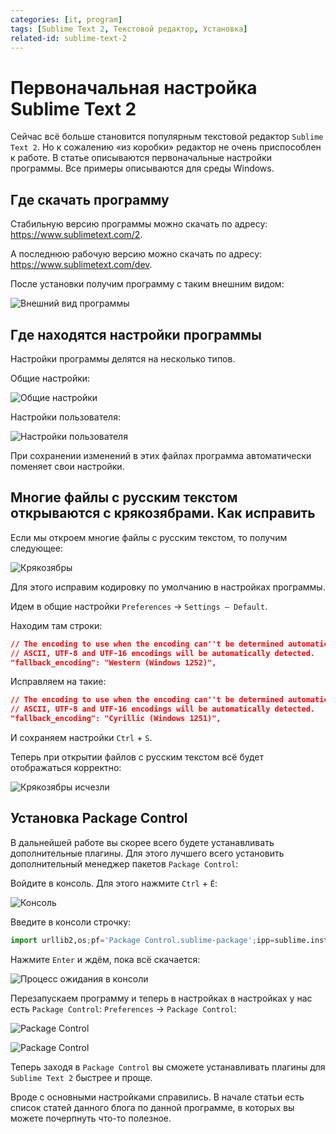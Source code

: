 ```yaml
---
categories: [it, program]
tags: [Sublime Text 2, Текстовой редактор, Установка]
related-id: sublime-text-2
---
```


# Первоначальная настройка Sublime Text 2

Сейчас всё больше становится популярным текстовой редактор `Sublime Text 2`. Но к сожалению «из коробки» редактор не очень приспособлен к работе. В статье описываются первоначальные настройки программы. Все примеры описываются для среды Windows.

## Где скачать программу

Стабильную версию программы можно скачать по адресу: <https://www.sublimetext.com/2>.

А последнюю рабочую версию можно скачать по адресу: <https://www.sublimetext.com/dev>.

После установки получим программу с таким внешним видом:

![Внешний вид программы](img/first-open.png)

## Где находятся настройки программы

Настройки программы делятся на несколько типов.

Общие настройки:

![Общие настройки](img/common-settings.png)

Настройки пользователя:

![Настройки пользователя](img/user-settings.png)

При сохранении изменений в этих файлах программа автоматически поменяет свои настройки.

## Многие файлы с русским текстом открываются с крякозябрами. Как исправить

Если мы откроем многие файлы с русским текстом, то получим следующее:

![Крякозябры](img/error.png)

Для этого исправим кодировку по умолчанию в настройках программы.

Идем в общие настройки `Preferences` → `Settings — Default`.

Находим там строки:

```json
// The encoding to use when the encoding can''t be determined automatically.
// ASCII, UTF-8 and UTF-16 encodings will be automatically detected.
"fallback_encoding": "Western (Windows 1252)",
```

Исправляем на такие:

```json
// The encoding to use when the encoding can''t be determined automatically.
// ASCII, UTF-8 and UTF-16 encodings will be automatically detected.
"fallback_encoding": "Cyrillic (Windows 1251)",
```

И сохраняем настройки `Ctrl` + `S`.

Теперь при открытии файлов с русским текстом всё будет отображаться корректно:

![Крякозябры исчезли](img/without-error.png)

## Установка Package Control

В дальнейшей работе вы скорее всего будете устанавливать дополнительные плагины. Для этого лучшего всего установить дополнительный менеджер пакетов `Package Control`:

Войдите в консоль. Для этого нажмите `Ctrl` + `Ё`:

![Консоль](img/console_01.png)

Введите в консоли строчку:

```python
import urllib2,os;pf='Package Control.sublime-package';ipp=sublime.installed_packages_path();os.makedirs(ipp) if not os.path.exists(ipp) else None;open(os.path.join(ipp,pf),'wb').write(urllib2.urlopen('http://sublime.wbond.net/'+pf.replace(' ','%20')).read())
```

Нажмите `Enter` и ждём, пока всё скачается:

![Процесс ожидания в консоли](img/console_02.png)

Перезапускаем программу и теперь в настройках в настройках у нас есть `Package Control`: `Preferences` → `Package Control`:

![Package Control](img/console_03.png)

![Package Control](img/console_04.png)

Теперь заходя в `Package Control` вы сможете устанавливать плагины для `Sublime Text 2` быстрее и проще.

Вроде с основными настройками справились. В начале статьи есть список статей данного блога по данной программе, в которых вы можете почерпнуть что-то полезное.
